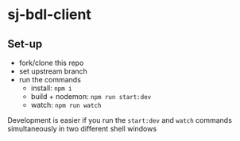 # sj-bdl-client

## Set-up
- fork/clone this repo
- set upstream branch
- run the commands
  - install:          `npm i`
  - build + nodemon:  `npm run start:dev`
  - watch:            `npm run watch`

Development is easier if you run the `start:dev` and `watch` commands simultaneously
in two different shell windows
